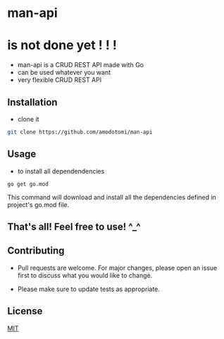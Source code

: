 # man-api
# is not done yet ! ! !

- man-api is a CRUD REST API made with Go
- can be used whatever you want
- very flexible CRUD REST API

## Installation

- clone it

```bash
git clone https://github.com/amodotomi/man-api
```

## Usage
- to install all dependendencies
```
go get go.mod
```
This command will download and install all the dependencies defined in project's go.mod file.

## That's all! Feel free to use! ^_^

## Contributing

- Pull requests are welcome. For major changes, please open an issue first
to discuss what you would like to change.

- Please make sure to update tests as appropriate.

## License

[MIT](https://choosealicense.com/licenses/mit/)
